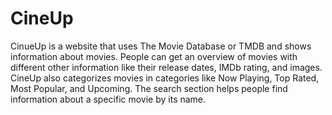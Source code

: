 # CineUp

CinueUp is a website that uses The Movie Database or TMDB and shows information about movies. People can get an overview of movies with different other information like their release dates, IMDb rating, and images. CineUp also categorizes movies in categories like Now Playing, Top Rated, Most Popular, and Upcoming. The search section helps people find information about a specific movie by its name.
